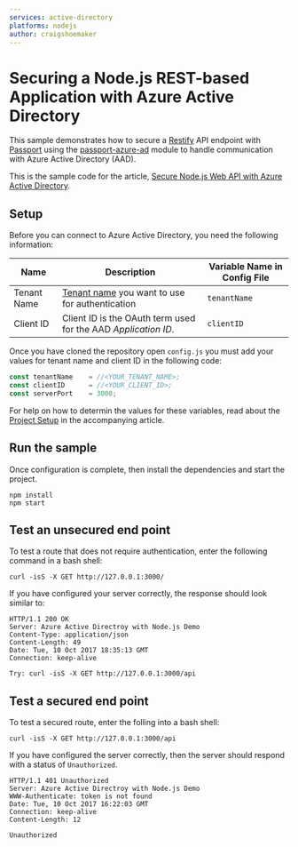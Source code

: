 ```yaml
---
services: active-directory
platforms: nodejs
author: craigshoemaker
---
```


# Securing a Node.js REST-based Application with Azure Active Directory

This sample demonstrates how to secure a [Restify](http://restify.com/) API endpoint with [Passport](http://passportjs.org/) using the [passport-azure-ad](https://github.com/AzureAD/passport-azure-ad) module to handle communication with Azure Active Directory (AAD). 

This is the sample code for the article, [Secure Node.js Web API with Azure Active Directory](https://docs.microsoft.com/azure/active-directory/develop/active-directory-devquickstarts-webapi-nodejs).

## Setup
Before you can connect to Azure Active Directory, you need the following information:

| Name  | Description | Variable Name in Config File |
| ------------- | ------------- | ------------- |
| Tenant Name  | [Tenant name](https://docs.microsoft.com/azure/active-directory/develop/active-directory-howto-tenant) you want to use for authentication | `tenantName`  |
| Client ID  | Client ID is the OAuth term used for the AAD _Application ID_. |  `clientID`  |

Once you have cloned the repository open `config.js` you must add your values for tenant name and client ID in the following code:

```JavaScript
const tenantName    = //<YOUR_TENANT_NAME>;
const clientID      = //<YOUR_CLIENT_ID>;
const serverPort    = 3000;
```

For help on how to determin the values for these variables, read about the [Project Setup](https://docs.microsoft.com/azure/active-directory/develop/active-directory-devquickstarts-webapi-nodejs#create-the-sample-project) in the accompanying article.

## Run the sample
Once configuration is complete, then install the dependencies and start the project.

```Shell
npm install
npm start
```

## Test an unsecured end point

To test a route that does not require authentication, enter the following command in a bash shell:

```Shell
curl -isS -X GET http://127.0.0.1:3000/
```
If you have configured your server correctly, the response should look similar to:

```Shell
HTTP/1.1 200 OK
Server: Azure Active Directroy with Node.js Demo
Content-Type: application/json
Content-Length: 49
Date: Tue, 10 Oct 2017 18:35:13 GMT
Connection: keep-alive

Try: curl -isS -X GET http://127.0.0.1:3000/api
```

## Test a secured end point
To test a secured route, enter the folling into a bash shell:

```Shell
curl -isS -X GET http://127.0.0.1:3000/api
```
If you have configured the server correctly, then the server should respond with a status of `Unauthorized`.

```Shell
HTTP/1.1 401 Unauthorized
Server: Azure Active Directroy with Node.js Demo
WWW-Authenticate: token is not found
Date: Tue, 10 Oct 2017 16:22:03 GMT
Connection: keep-alive
Content-Length: 12

Unauthorized
```